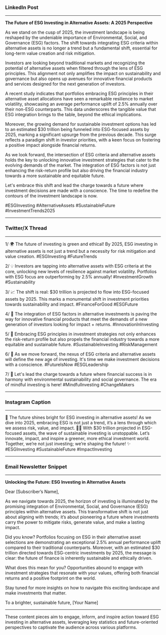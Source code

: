 ### LinkedIn Post

---

**The Future of ESG Investing in Alternative Assets: A 2025 Perspective**

As we stand on the cusp of 2025, the investment landscape is being reshaped by the undeniable importance of Environmental, Social, and Governance (ESG) factors. The shift towards integrating ESG criteria within alternative assets is no longer a trend but a fundamental shift, essential for long-term value creation and risk mitigation.

Investors are looking beyond traditional markets and recognizing the potential of alternative assets when filtered through the lens of ESG principles. This alignment not only amplifies the impact on sustainability and governance but also opens up avenues for innovative financial products and services designed for the next generation of investors.

A recent study indicates that portfolios embracing ESG principles in their alternative asset allocations have seen a remarkable resilience to market volatility, showcasing an average performance uplift of 2.5% annually over their non-ESG counterparts. This data underscores the tangible value that ESG integration brings to the table, beyond the ethical implications.

Moreover, the growing demand for sustainable investment options has led to an estimated $30 trillion being funneled into ESG-focused assets by 2025, marking a significant upsurge from the previous decade. This surge reflects a paradigm shift in investor priorities, with a keen focus on fostering a positive impact alongside financial returns.

As we look forward, the intersection of ESG criteria and alternative assets holds the key to unlocking innovative investment strategies that cater to the evolving demands of the market. The integration of ESG factors is not just enhancing the risk-return profile but also driving the financial industry towards a more sustainable and equitable future.

Let's embrace this shift and lead the charge towards a future where investment decisions are made with a conscience. The time to redefine the contours of the investment landscape is now.

#ESGInvesting #AlternativeAssets #SustainableFuture #InvestmentTrends2025

---

### Twitter/X Thread

---

1/ 🌍 The future of investing is green and ethical! By 2025, ESG investing in alternative assets is not just a trend but a necessity for risk mitigation and value creation. #ESGInvesting #FutureTrends

2/ 💡 Investors are tapping into alternative assets with ESG criteria at the core, unlocking new levels of resilience against market volatility. Portfolios with ESG focus are outperforming by 2.5% annually! #InvestmentGrowth #Sustainability

3/ 📈 The shift is real: $30 trillion is projected to flow into ESG-focused assets by 2025. This marks a monumental shift in investment priorities towards sustainability and impact. #FinanceForGood #ESGFuture

4/ 🚀 The integration of ESG factors in alternative investments is paving the way for innovative financial products that meet the demands of a new generation of investors looking for impact + returns. #InnovationInInvesting

5/ 🌿 Embracing ESG principles in investment strategies not only enhances the risk-return profile but also propels the financial industry towards a more equitable and sustainable future. #SustainableInvesting #RiskManagement

6/ 🤝 As we move forward, the nexus of ESG criteria and alternative assets will define the new age of investing. It's time we make investment decisions with a conscience. #FutureIsNow #ESGLeadership

7/ 🎉 Let's lead the charge towards a future where financial success is in harmony with environmental sustainability and social governance. The era of mindful investing is here! #MindfulInvesting #ChangeMakers

---

### Instagram Caption

---

🌟 The future shines bright for ESG investing in alternative assets! As we dive into 2025, embracing ESG is not just a trend, it’s a lens through which we assess risk, value, and impact. 🌱💼 With $30 trillion projected in ESG-focused assets, the wave of sustainable investing is unstoppable. Let’s innovate, impact, and inspire a greener, more ethical investment world. Together, we’re not just investing; we’re shaping the future! ✨ #ESGInvesting #SustainableFuture #ImpactInvesting

---

### Email Newsletter Snippet

---

**Unlocking the Future: ESG Investing in Alternative Assets**

Dear [Subscriber’s Name],

As we navigate towards 2025, the horizon of investing is illuminated by the promising integration of Environmental, Social, and Governance (ESG) principles within alternative assets. This transformative shift is not just about aligning with trends; it’s about pioneering a future where investments carry the power to mitigate risks, generate value, and make a lasting impact.

Did you know? Portfolios focusing on ESG in their alternative asset selections are demonstrating an exceptional 2.5% annual performance uplift compared to their traditional counterparts. Moreover, with an estimated $30 trillion directed towards ESG-centric investments by 2025, the message is clear: the future of finance is inherently sustainable and ethically driven.

What does this mean for you? Opportunities abound to engage with investment strategies that resonate with your values, offering both financial returns and a positive footprint on the world.

Stay tuned for more insights on how to navigate this exciting landscape and make investments that matter.

To a brighter, sustainable future,
[Your Name]

---

These content pieces aim to engage, inform, and inspire action toward ESG investing in alternative assets, leveraging key statistics and future-oriented perspectives to captivate the audience across various platforms.